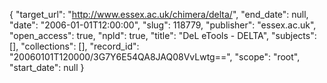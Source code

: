 {
  "target_url": "http://www.essex.ac.uk/chimera/delta/", 
  "end_date": null, 
  "date": "2006-01-01T12:00:00", 
  "slug": 118779, 
  "publisher": "essex.ac.uk", 
  "open_access": true, 
  "npld": true, 
  "title": "DeL eTools - DELTA", 
  "subjects": [], 
  "collections": [], 
  "record_id": "20060101T120000/3G7Y6E54QA8JAQ08VvLwtg==", 
  "scope": "root", 
  "start_date": null
}

